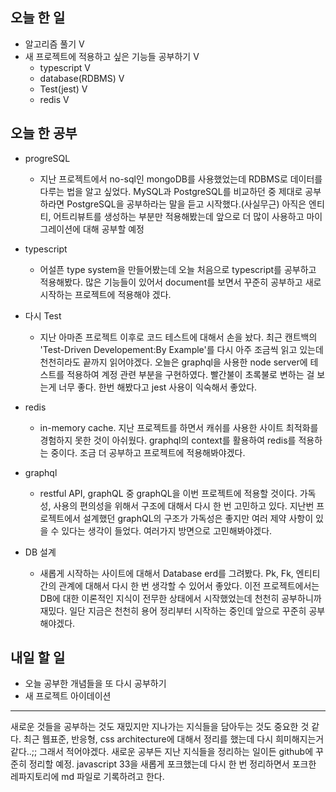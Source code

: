 ## 오늘 한 일

- 알고리즘 풀기 V
- 새 프로젝트에 적용하고 싶은 기능들 공부하기 V
  - typescript V
  - database(RDBMS) V
  - Test(jest) V
  - redis V

## 오늘 한 공부

- progreSQL
  - 지난 프로젝트에서 no-sql인 mongoDB를 사용했었는데 RDBMS로 데이터를 다루는 법을 알고 싶었다. 
  MySQL과 PostgreSQL를 비교하던 중 제대로 공부하라면 PostgreSQL을 공부하라는 말을 듣고 시작했다.(사실무근)
  아직은 엔티티, 어트리뷰트를 생성하는 부분만 적용해봤는데 앞으로 더 많이 사용하고 마이그레이션에 대해 공부할 예정

- typescript
  - 어설픈 type system을 만들어봤는데 오늘 처음으로 typescript를 공부하고 적용해봤다. 
  많은 기능들이 있어서 document를 보면서 꾸준히 공부하고 새로 시작하는 프로젝트에 적용해야 겠다.
  
- 다시 Test
  - 지난 아마존 프로젝트 이후로 코드 테스트에 대해서 손을 놨다. 
  최근 캔트백의 'Test-Driven Developement:By Example'를 다시 아주 조금씩 읽고 있는데 천천히라도 끝까지 읽어야겠다.
  오늘은 graphql을 사용한 node server에 테스트를 적용하여 계정 관련 부분을 구현하였다.
  빨간불이 초록불로 변하는 걸 보는게 너무 좋다. 
  한번 해봤다고 jest 사용이 익숙해서 좋았다.
  
- redis
  - in-memory cache.
  지난 프로젝트를 하면서 캐쉬를 사용한 사이트 최적화를 경험하지 못한 것이 아쉬웠다.
  graphql의 context를 활용하여 redis를 적용하는 중이다.
  조금 더 공부하고 프로젝트에 적용해봐야겠다.
  
- graphql
  - restful API, graphQL 중 graphQL을 이번 프로젝트에 적용할 것이다.
  가독성, 사용의 편의성을 위해서 구조에 대해서 다시 한 번 고민하고 있다. 
  지난번 프로젝트에서 설계했던 graphQL의 구조가 가독성은 좋지만 여러 제약 사항이 있을 수 있다는 생각이 들었다. 
  여러가지 방면으로 고민해봐야겠다.
  
- DB 설계
  - 새롭게 시작하는 사이트에 대해서 Database erd를 그려봤다. 
  Pk, Fk, 엔티티 간의 관계에 대해서 다시 한 번 생각할 수 있어서 좋았다.
  이전 프로젝트에서는 DB에 대한 이론적인 지식이 전무한 상태에서 시작했었는데 천천히 공부하니까 재밌다.
  일단 지금은 천천히 용어 정리부터 시작하는 중인데 앞으로 꾸준히 공부해야겠다.
  
## 내일 할 일

- 오늘 공부한 개념들을 또 다시 공부하기
- 새 프로젝트 아이데이션


---------


새로운 것들을 공부하는 것도 재밌지만 지나가는 지식들을 담아두는 것도 중요한 것 같다.
최근 웹표준, 반응형, css architecture에 대해서 정리를 했는데 다시 희미해지는거 같다..;;
그래서 적어야겠다.
새로운 공부든 지난 지식들을 정리하는 일이든 github에 꾸준히 정리할 예정.
javascript 33을 새롭게 포크했는데 다시 한 번 정리하면서 포크한 레파지토리에 md 파일로 기록하려고 한다.

  

